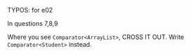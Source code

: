 ---
---

TYPOS: for e02

In questions 7,8,9

Where you see `Comparator<ArrayList>`, CROSS IT OUT.
Write `Comparator<Student>` instead.
